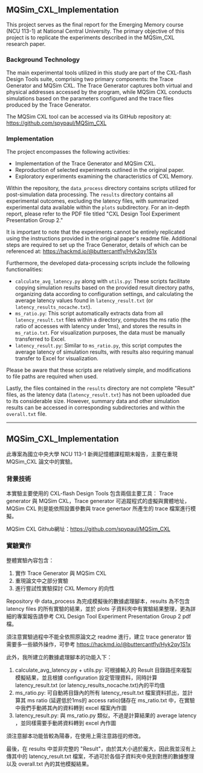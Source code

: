 ## MQSim_CXL_Implementation

This project serves as the final report for the Emerging Memory course (NCU 113-1) at National Central University. The primary objective of this project is to replicate the experiments described in the MQSim_CXL research paper.

### Background Technology

The main experimental tools utilized in this study are part of the CXL-flash Design Tools suite, comprising two primary components: the Trace Generator and MQSim CXL. The Trace Generator captures both virtual and physical addresses accessed by the program, while MQSim CXL conducts simulations based on the parameters configured and the trace files produced by the Trace Generator.

The MQSim CXL tool can be accessed via its GitHub repository at: https://github.com/spypaul/MQSim_CXL

### Implementation

The project encompasses the following activities:
- Implementation of the Trace Generator and MQSim CXL.
- Reproduction of selected experiments outlined in the original paper.
- Exploratory experiments examining the characteristics of CXL Memory.

Within the repository, the `data_process` directory contains scripts utilized for post-simulation data processing. The `results` directory contains all experimental outcomes, excluding the latency files, with summarized experimental data available within the `plots` subdirectory. For an in-depth report, please refer to the PDF file titled "CXL Design Tool Experiment Presentation Group 2."

It is important to note that the experiments cannot be entirely replicated using the instructions provided in the original paper's readme file. Additional steps are required to set up the Trace Generator, details of which can be referenced at: https://hackmd.io/@buttercantfly/Hyk2qy1S1x

Furthermore, the developed data-processing scripts include the following functionalities:

- `calculate_avg_latency.py` along with `utils.py`: These scripts facilitate copying simulation results based on the provided result directory paths, organizing data according to configuration settings, and calculating the average latency values found in `latency_result.txt` (or `latency_results_nocache.txt`).
- `ms_ratio.py`: This script automatically extracts data from all `latency_result.txt` files within a directory, computes the ms ratio (the ratio of accesses with latency under 1ms), and stores the results in `ms_ratio.txt`. For visualization purposes, the data must be manually transferred to Excel.
- `latency_result.py`: Similar to `ms_ratio.py`, this script computes the average latency of simulation results, with results also requiring manual transfer to Excel for visualization.

Please be aware that these scripts are relatively simple, and modifications to file paths are required when used.

Lastly, the files contained in the `results` directory are not complete "Result" files, as the latency data (`latency_result.txt`) has not been uploaded due to its considerable size. However, summary data and other simulation results can be accessed in corresponding subdirectories and within the `overall.txt` file.

---

## MQSim_CXL_Implementation

此專案為國立中央大學 NCU 113-1 新興記憶體課程期末報告，主要在重現 MQSim_CXL 論文中的實驗。

### 背景技術

本實驗主要使用的 CXL-flash Design Tools 包含兩個主要工具：
Trace generator 與 MQSim CXL，Trace generator 可追蹤程式的虛擬與實體地址，MQSim CXL 則是能依照設置參數與 trace genertaor 所產生的 trace 檔案進行模擬。

MQSim CXL Github網址：https://github.com/spypaul/MQSim_CXL

### 實驗實作

整體實驗內容包含：
1. 實作 Trace Generator 與 MQSim CXL
2. 重現論文中之部分實驗
3. 進行嘗試性實驗探討 CXL Memory 的向性

Repository 中 data_process 為完成模擬後的數據處理腳本，results 為不包含 latency files 的所有實驗的結果，並於 plots 子資料夾中有實驗結果整理，更為詳細的專案報告請參考 CXL Design Tool Experiment Presentation Group 2 pdf 檔。

須注意實驗過程中不能全依照原論文之 readme 進行，建立 trace generator 皆需要多一些額外操作，可參考 https://hackmd.io/@buttercantfly/Hyk2qy1S1x

此外，我所建立的數據處理腳本的功能入下：
1. calculate_avg_latency.py + utils.py: 可根據輸入的 Result 目錄路徑來複製模擬結果，並且根據 configuration 設定管理資料，同時計算 latency_result.txt (or latency_results_nocache.txt)內的平均值
2. ms_ratio.py: 可自動將目錄內的所有 latency_result.txt 檔案資料抓出，並計算其 ms ratio (延遲低於1ms的 access ratio)儲存在 ms_ratio.txt 中，在實驗中我們手動將其內的資料轉到 excel 檔案內作圖
3. latency_result.py: 與 ms_ratio.py 類似，不過是計算結果的 average latency ，並同樣需要手動將資料轉到 excel 內作圖

須注意腳本功能皆較為陽春，在使用上需注意路徑的修改。

最後，在 results 中並非完整的 "Result"，由於其大小過於龐大，因此我並沒有上傳其中的 latency_result.txt 檔案，不過可於各個子資料夾中見到對應的數據整理以及 overall.txt 內的其他模擬結果。
